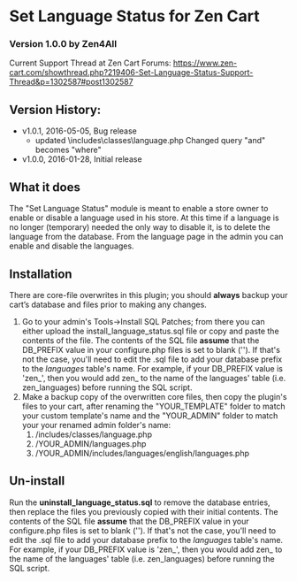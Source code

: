 <h1>Set Language Status for Zen Cart</h1>
<h3>Version 1.0.0 by Zen4All</h3>
<p>Current Support Thread at Zen Cart Forums: <a href="https://www.zen-cart.com/showthread.php?219406-Set-Language-Status-Support-Thread&p=1302587#post1302587">https://www.zen-cart.com/showthread.php?219406-Set-Language-Status-Support-Thread&p=1302587#post1302587</a></p>
<h2>Version History:</h2>
<ul>
<li>v1.0.1, 2016-05-05, Bug release
<ul>
<li>updated \includes\classes\language.php Changed query "and" becomes "where"</li>
</ul>
</li>
<li>v1.0.0, 2016-01-28, Initial release</li>
</ul>
<h2>What it does</h2>
<p>The "Set Language Status" module is meant to enable a store owner to enable or disable a language used in his store. At this time if a language is no longer (temporary) needed the only way to disable it, is to delete the language from the database. From the language page in the admin you can enable and disable the languages.</p>
<h2>Installation</h2>
<p>There are <span class="corefile">core-file overwrites</span> in this plugin; you should <strong>always</strong> backup your cart&rsquo;s database and files prior to making any changes.</p>
<ol>
<li>Go to your admin's Tools-&gt;Install SQL Patches; from there you can either upload the install_language_status.sql file or copy and paste the contents of the file.  The contents of the SQL file <strong>assume</strong> that the DB_PREFIX value in your configure.php files is set to blank ('').  If that's not the case, you'll need to edit the .sql file to add your database prefix to the <em>languages</em> table's name.  For example, if your DB_PREFIX value is 'zen_', then you would add zen_ to the name of the languages' table (i.e. zen_languages) before running the SQL script.</li>
<li>Make a backup copy of the <span class="corefile">overwritten core files</span>, then copy the plugin's files to your cart, after renaming the &quot;YOUR_TEMPLATE&quot; folder to match your custom template's name and the &quot;YOUR_ADMIN&quot; folder to match your your renamed admin folder's name:
<ol>
<li class="corefile">/includes/classes/language.php</li>
<li class="corefile">/YOUR_ADMIN/languages.php</li>
<li class="corefile">/YOUR_ADMIN/includes/languages/english/languages.php</li>
</ol></li>
</ol>
<h2>Un-install</h2>
<p>Run the <strong>uninstall_language_status.sql</strong> to remove the database entries, then replace the files you previously copied with their initial contents. The contents of the SQL file <strong>assume</strong> that the DB_PREFIX value in your configure.php files is set to blank ('').  If that's not the case, you'll need to edit the .sql file to add your database prefix to the <em>languages</em> table's name. For example, if your DB_PREFIX value is 'zen_', then you would add zen_ to the name of the languages' table (i.e. zen_languages) before running the SQL script.</p>
